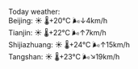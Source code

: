 Today weather:  
Beijing: ☀️   🌡️+20°C 🌬️↓4km/h  
Tianjin: ☀️   🌡️+22°C 🌬️↑7km/h  
Shijiazhuang: ☀️   🌡️+24°C 🌬️↑15km/h  
Tangshan: ☀️   🌡️+23°C 🌬️↘19km/h  
